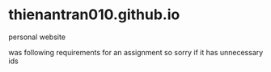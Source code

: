 # thienantran010.github.io
personal website 

was following requirements for an assignment so sorry if it has unnecessary ids

